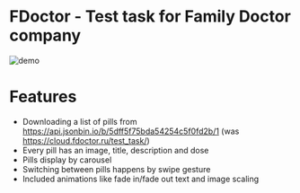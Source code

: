 # FDoctor - Test task for Family Doctor company

![demo](https://user-images.githubusercontent.com/5428181/69645867-ea85a080-1077-11ea-92e8-f344472769b6.jpg)

# Features

* Downloading a list of pills from https://api.jsonbin.io/b/5dff5f75bda54254c5f0fd2b/1 (was https://cloud.fdoctor.ru/test_task/)
* Every pill has an image, title, description and dose
* Pills display by carousel
* Switching between pills happens by swipe gesture
* Included animations like fade in/fade out text and image scaling
